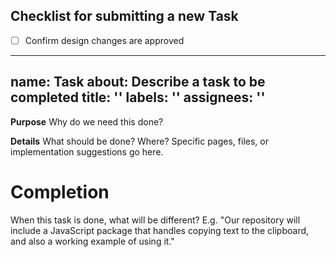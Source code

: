 
## Checklist for submitting a new Task

- [ ] Confirm design changes are approved
---
name: Task
about: Describe a task to be completed
title: ''
labels: ''
assignees: ''
---

**Purpose**
Why do we need this done?

**Details**
What should be done?  Where?  Specific pages, files, or implementation suggestions go here.

# Completion
When this task is done, what will be different?  E.g. "Our repository will include a JavaScript package that handles copying text to the clipboard, and also a working example of using it."
